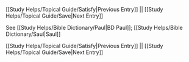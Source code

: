 [[Study Helps/Topical Guide/Satisfy|Previous Entry]]  ||  [[Study Helps/Topical Guide/Save|Next Entry]]

 See [[Study Helps/Bible Dictionary/Paul|BD Paul]]; [[Study Helps/Bible Dictionary/Saul|Saul]]

[[Study Helps/Topical Guide/Satisfy|Previous Entry]]  ||  [[Study Helps/Topical Guide/Save|Next Entry]]